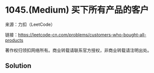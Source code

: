 # 1045.(Medium) 买下所有产品的客户



来源：力扣（LeetCode）

链接：https://leetcode-cn.com/problems/customers-who-bought-all-products 

著作权归领扣网络所有。商业转载请联系官方授权，非商业转载请注明出处。



## Solution 



```sql



```
    